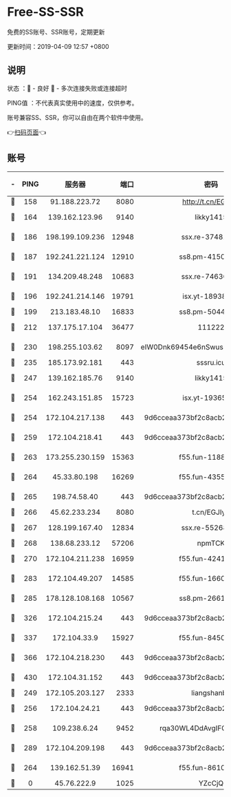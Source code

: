 # Free-SS-SSR

免费的SS账号、SSR账号，定期更新

更新时间：2019-04-09 12:57 +0800

## 说明

状态     ：🙂 - 良好 🙁 - 多次连接失败或连接超时

PING值   ：不代表真实使用中的速度，仅供参考。

账号兼容SS、SSR，你可以自由在两个软件中使用。

👉[扫码页面](https://liesauer.github.io/Free-SS-SSR/)👈

## 账号

|-|PING|服务器|端口|密码|加密方式|区域|
|:----:|:----:|:-----:|-----:|:----:|:----:|:----:|
|🙂|158|91.188.223.72|8080|http://t.cn/EGJIyrl|rc4-md5|RU|
|🙂|164|139.162.123.96|9140|likky1415|aes-256-cfb|JP|
|🙂|186|198.199.109.236|12948|ssx.re-37481248|aes-256-cfb|US|
|🙂|187|192.241.221.124|12910|ss8.pm-41500816|aes-256-cfb|US|
|🙂|191|134.209.48.248|10683|ssx.re-74630147|aes-256-cfb|US|
|🙂|196|192.241.214.146|19791|isx.yt-18938816|aes-256-cfb|US|
|🙂|199|213.183.48.10|16833|ss8.pm-50440379|rc4-md5|RU|
|🙂|212|137.175.17.104|36477|111222|aes-256-cfb|US|
|🙂|230|198.255.103.62|8097|eIW0Dnk69454e6nSwuspv9DmS201tQ0D|aes-256-cfb|US|
|🙂|235|185.173.92.181|443|sssru.icu|rc4-md5|RU|
|🙂|247|139.162.185.76|9140|likky1415|aes-256-cfb|DE|
|🙂|254|162.243.151.85|15723|isx.yt-19365641|aes-256-cfb|US|
|🙂|254|172.104.217.138|443|9d6cceaa373bf2c8acb22e60b6a58be6|aes-256-cfb|US|
|🙂|259|172.104.218.41|443|9d6cceaa373bf2c8acb22e60b6a58be6|aes-256-cfb|US|
|🙂|263|173.255.230.159|15363|f55.fun-11880887|aes-256-cfb|US|
|🙂|264|45.33.80.198|16269|f55.fun-43553752|aes-256-cfb|US|
|🙂|265|198.74.58.40|443|9d6cceaa373bf2c8acb22e60b6a58be6|aes-256-cfb|US|
|🙂|266|45.62.233.234|8080|t.cn/EGJIyrl|rc4-md5|CA|
|🙂|267|128.199.167.40|12834|ssx.re-55268727|aes-256-cfb|SG|
|🙂|268|138.68.233.12|57206|npmTCK|rc4-md5|US|
|🙂|270|172.104.211.238|16959|f55.fun-42415786|aes-256-cfb|US|
|🙂|283|172.104.49.207|14585|f55.fun-16609234|aes-256-cfb|SG|
|🙂|285|178.128.108.168|10567|ss8.pm-26616836|aes-256-cfb|SG|
|🙂|326|172.104.215.24|443|9d6cceaa373bf2c8acb22e60b6a58be6|aes-256-cfb|US|
|🙂|337|172.104.33.9|15927|f55.fun-84501101|aes-256-cfb|SG|
|🙂|366|172.104.218.230|443|9d6cceaa373bf2c8acb22e60b6a58be6|aes-256-cfb|US|
|🙂|430|172.104.31.152|443|9d6cceaa373bf2c8acb22e60b6a58be6|aes-256-cfb|US|
|🙂|249|172.105.203.127|2333|liangshanbo|chacha20|JP|
|🙂|256|172.104.24.21|443|9d6cceaa373bf2c8acb22e60b6a58be6|aes-256-cfb|US|
|🙂|258|109.238.6.24|9452|rqa30WL4DdAvgIFG6Fs3znzTa|aes-256-cfb|FR|
|🙂|289|172.104.209.198|443|9d6cceaa373bf2c8acb22e60b6a58be6|aes-256-cfb|US|
|🙁|264|139.162.51.39|16941|f55.fun-86104902|aes-256-cfb|SG|
|🙁|0|45.76.222.9|1025|YZcCjQ|rc4-md5|JP|
